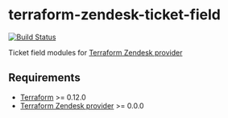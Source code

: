 # terraform-zendesk-ticket-field
[![Build Status](https://travis-ci.com/terraform-zendesk-modules/terraform-zendesk-ticket-field.svg?branch=master)](https://travis-ci.com/terraform-zendesk-modules/terraform-zendesk-ticket-field)

Ticket field modules for [Terraform Zendesk provider](https://github.com/nukosuke/terraform-provider-zendesk)

## Requirements

- [Terraform](https://www.terraform.io/) >= 0.12.0
- [Terraform Zendesk provider](https://github.com/nukosuke/terraform-provider-zendesk) >= 0.0.0
